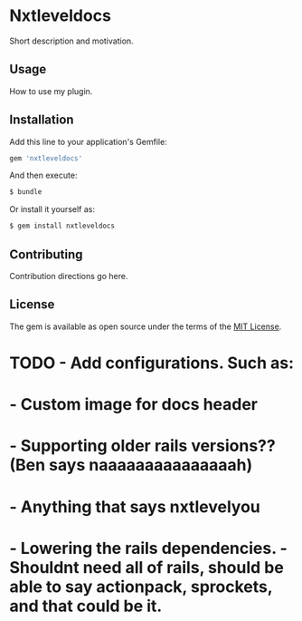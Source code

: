 # Nxtleveldocs

Short description and motivation.

## Usage
How to use my plugin.

## Installation
Add this line to your application's Gemfile:

```ruby
gem 'nxtleveldocs'
```

And then execute:
```bash
$ bundle
```

Or install it yourself as:
```bash
$ gem install nxtleveldocs
```

## Contributing
Contribution directions go here.

## License
The gem is available as open source under the terms of the [MIT License](http://opensource.org/licenses/MIT).

# TODO - Add configurations. Such as:
#  - Custom image for docs header
#  - Supporting older rails versions?? (Ben says naaaaaaaaaaaaaaah)
#  - Anything that says nxtlevelyou
#  - Lowering the rails dependencies. - Shouldnt need all of rails, should be able to say actionpack, sprockets, and that could be it. 


